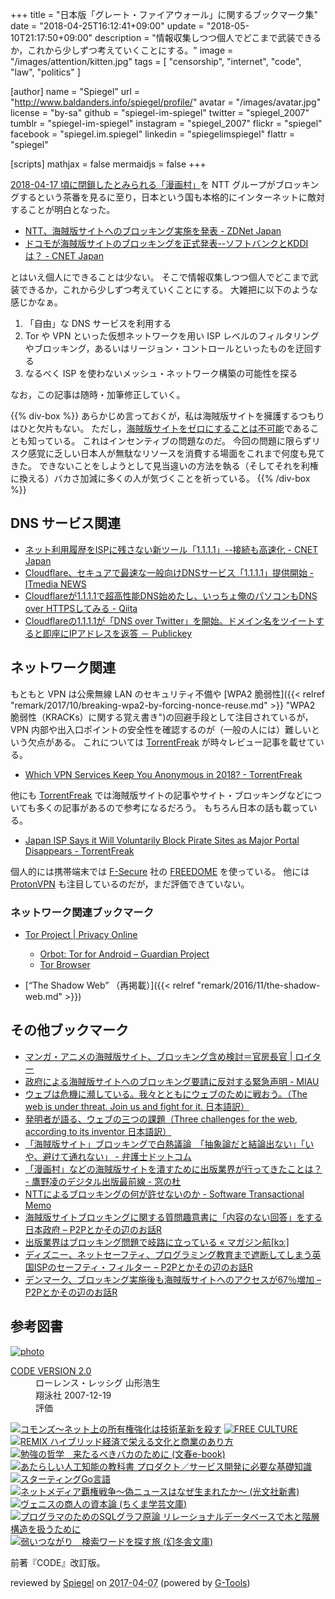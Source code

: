+++
title = "日本版「グレート・ファイアウォール」に関するブックマーク集"
date = "2018-04-25T16:12:41+09:00"
update = "2018-05-10T21:17:50+09:00"
description = "情報収集しつつ個人でどこまで武装できるか，これから少しずつ考えていくことにする。"
image = "/images/attention/kitten.jpg"
tags = [ "censorship", "internet", "code", "law", "politics" ]

[author]
  name      = "Spiegel"
  url       = "http://www.baldanders.info/spiegel/profile/"
  avatar    = "/images/avatar.jpg"
  license   = "by-sa"
  github    = "spiegel-im-spiegel"
  twitter   = "spiegel_2007"
  tumblr    = "spiegel-im-spiegel"
  instagram = "spiegel_2007"
  flickr    = "spiegel"
  facebook  = "spiegel.im.spiegel"
  linkedin  = "spiegelimspiegel"
  flattr    = "spiegel"

[scripts]
  mathjax = false
  mermaidjs = false
+++

[2018-04-17 頃に閉鎖したとみられる「漫画村」](https://www.huffingtonpost.jp/2018/04/17/mangamura-server_a_23413077/ "「漫画村」運営側が自ら閉鎖か　サーバーに接続できず")を NTT グループがブロッキングするという茶番を見るに至り，日本という国も本格的にインターネットに敵対することが明白となった。

- [NTT、海賊版サイトへのブロッキング実施を発表 - ZDNet Japan](https://japan.zdnet.com/article/35118199/)
- [ドコモが海賊版サイトのブロッキングを正式発表--ソフトバンクとKDDIは？ - CNET Japan](https://japan.cnet.com/article/35118202/)

とはいえ個人にできることは少ない。
そこで情報収集しつつ個人でどこまで武装できるか，これから少しずつ考えていくことにする。
大雑把に以下のような感じかなぁ。

1. 「自由」な DNS サービスを利用する
2. Tor や VPN といった仮想ネットワークを用い ISP レベルのフィルタリングやブロッキング，あるいはリージョン・コントロールといったものを迂回する
3. なるべく ISP を使わないメッシュ・ネットワーク構築の可能性を探る

なお，この記事は随時・加筆修正していく。

{{% div-box %}}
あらかじめ言っておくが，私は海賊版サイトを擁護するつもりはひと欠片もない。
ただし，[海賊版サイトをゼロにすることは不可能](http://p2ptk.org/copyright/715 "日本では知られていない海賊版の新潮流 – P2Pとかその辺のお話R")であることも知っている。
これはインセンティブの問題なのだ。
今回の問題に限らずリスク感覚に乏しい日本人が無駄なリソースを消費する場面をこれまで何度も見てきた。
できないことをしようとして見当違いの方法を執る（そしてそれを利権に換える）バカさ加減に多くの人が気づくことを祈っている。
{{% /div-box %}}

## DNS サービス関連

- [ネット利用履歴をISPに残さない新ツール「1.1.1.1」--接続も高速化 - CNET Japan](https://japan.cnet.com/article/35117022/)
- [Cloudflare、セキュアで最速な一般向けDNSサービス「1.1.1.1」提供開始 - ITmedia NEWS](http://www.itmedia.co.jp/news/articles/1804/02/news074.html)
- [Cloudflareが1.1.1.1で超高性能DNS始めたし、いっちょ俺のパソコンもDNS over HTTPSしてみる - Qiita](https://qiita.com/onokatio/items/42fb4a2811600680591b)
- [Cloudflareの1.1.1.1が「DNS over Twitter」を開始。ドメイン名をツイートすると即座にIPアドレスを返答 － Publickey](http://www.publickey1.jp/blog/18/cloudflare1111dns_over_twitterip.html)

## ネットワーク関連

もともと VPN は公衆無線 LAN のセキュリティ不備や [WPA2 脆弱性]({{< relref "remark/2017/10/breaking-wpa2-by-forcing-nonce-reuse.md" >}} "WPA2 脆弱性（KRACKs）に関する覚え書き")の回避手段として注目されているが， VPN 内部や出入口ポイントの安全性を確認するのが（一般の人には）難しいという欠点がある。
これについては [TorrentFreak] が時々レビュー記事を載せている。

- [Which VPN Services Keep You Anonymous in 2018? - TorrentFreak](https://torrentfreak.com/vpn-services-keep-anonymous-2018/)

他にも [TorrentFreak] では海賊版サイトの記事やサイト・ブロッキングなどについても多くの記事があるので参考になるだろう。
もちろん日本の話も載っている。

- [Japan ISP Says it Will Voluntarily Block Pirate Sites as Major Portal Disappears - TorrentFreak](https://torrentfreak.com/japan-isp-says-it-will-voluntarily-block-pirate-sites-as-major-portal-disappears-180424/)

個人的には携帯端末では [F-Secure] 社の [FREEDOME] を使っている。
他には [ProtonVPN] も注目しているのだが，まだ評価できていない。

[TorrentFreak]: https://torrentfreak.com/ "TorrentFreak ⋆ Breaking File-sharing, Copyright and Privacy News"
[F-Secure]: https://www.f-secure.com/ "F-Secure | Cyber Security Solutions for your Home and Business"
[FREEDOME]: https://www.f-secure.com/en/web/home_global/freedome "F-Secure FREEDOME VPN — Protect your privacy | F-Secure"
[ProtonVPN]: https://protonvpn.com/ "ProtonVPN: Secure and Free VPN service for protecting your privacy"

### ネットワーク関連ブックマーク

- [Tor Project | Privacy Online](https://www.torproject.org/)
    - [Orbot: Tor for Android – Guardian Project](https://guardianproject.info/apps/orbot/)
    - [Tor Browser](https://www.torproject.org/projects/torbrowser.html.en)

- [“The Shadow Web” （再掲載）]({{< relref "remark/2016/11/the-shadow-web.md" >}})

## その他ブックマーク

- [マンガ・アニメの海賊版サイト、ブロッキング含め検討＝官房長官 | ロイター](https://jp.reuters.com/article/suga-pirated-copy-idJPKBN1GV0PV)
- [政府による海賊版サイトへのブロッキング要請に反対する緊急声明 - MIAU](https://miau.jp/ja/845)
- [ウェブは危機に瀕している。我々とともにウェブのために戦おう。（The web is under threat. Join us and fight for it. 日本語訳）](https://www.yamdas.org/column/technique/web-birthday-29j.html)
- [発明者が語る、ウェブの三つの課題（Three challenges for the web, according to its inventor 日本語訳）](https://www.yamdas.org/column/technique/web-turns-28-letterj.html)
- [「海賊版サイト」ブロッキングで白熱議論　「抽象論だと結論出ない」「いや、避けて通れない」 - 弁護士ドットコム](https://www.bengo4.com/internet/n_7763/)
- [「漫画村」などの海賊版サイトを潰すために出版業界が行ってきたことは？ - 鷹野凌のデジタル出版最前線 - 窓の杜](https://forest.watch.impress.co.jp/docs/bookwatch/digipub/1118474.html)
- [NTTによるブロッキングの何が許せないのか - Software Transactional Memo](http://kumagi.hatenablog.com/entry/why-ntt-blocking)
- [海賊版サイトブロッキングに関する質問趣意書に「内容のない回答」をする日本政府 – P2Pとかその辺のお話R](http://p2ptk.org/copyright/887)
- [出版業界はブロッキング問題で岐路に立っている «  マガジン航[kɔː]](https://magazine-k.jp/2018/05/01/editors-note-32/)
- [ディズニー、ネットセーフティ、プログラミング教育まで遮断してしまう英国ISPのセーフティ・フィルター – P2Pとかその辺のお話R](http://p2ptk.org/freedom-of-speech/904)
- [デンマーク、ブロッキング実施後も海賊版サイトへのアクセスが67％増加 – P2Pとかその辺のお話R](http://p2ptk.org/copyright/900)

## 参考図書

<div class="hreview" ><a class="item url" href="http://www.amazon.co.jp/exec/obidos/ASIN/B01CYDGUV8/baldandersinf-22/"><img src="https://images-fe.ssl-images-amazon.com/images/I/31Q2jh%2B5SgL._SL160_.jpg" alt="photo" class="photo"  /></a><dl ><dt class="fn"><a class="item url" href="http://www.amazon.co.jp/exec/obidos/ASIN/B01CYDGUV8/baldandersinf-22/">CODE VERSION 2.0</a></dt><dd>ローレンス・レッシグ 山形浩生 </dd><dd>翔泳社 2007-12-19</dd><dd>評価<abbr class="rating" title="5"><img src="http://g-images.amazon.com/images/G/01/detail/stars-5-0.gif" alt="" /></abbr> </dd></dl><p class="similar"><a href="http://www.amazon.co.jp/exec/obidos/ASIN/B01HPIZ24I/baldandersinf-22/" target="_top"><img src="http://images.amazon.com/images/P/B01HPIZ24I.09._SCTHUMBZZZ_.jpg"  alt="コモンズ～ネット上の所有権強化は技術革新を殺す"  /></a> <a href="http://www.amazon.co.jp/exec/obidos/ASIN/B01DJ5VE0W/baldandersinf-22/" target="_top"><img src="http://images.amazon.com/images/P/B01DJ5VE0W.09._SCTHUMBZZZ_.jpg"  alt="FREE CULTURE"  /></a> <a href="http://www.amazon.co.jp/exec/obidos/ASIN/B01DIV9AI0/baldandersinf-22/" target="_top"><img src="http://images.amazon.com/images/P/B01DIV9AI0.09._SCTHUMBZZZ_.jpg"  alt="REMIX ハイブリッド経済で栄える文化と商業のあり方"  /></a> <a href="http://www.amazon.co.jp/exec/obidos/ASIN/B06Y5KFBMM/baldandersinf-22/" target="_top"><img src="http://images.amazon.com/images/P/B06Y5KFBMM.09._SCTHUMBZZZ_.jpg"  alt="勉強の哲学　来たるべきバカのために (文春e-book)"  /></a> <a href="http://www.amazon.co.jp/exec/obidos/ASIN/B01N4MYLFN/baldandersinf-22/" target="_top"><img src="http://images.amazon.com/images/P/B01N4MYLFN.09._SCTHUMBZZZ_.jpg"  alt="あたらしい人工知能の教科書 プロダクト／サービス開発に必要な基礎知識"  /></a> <a href="http://www.amazon.co.jp/exec/obidos/ASIN/B01FH3KRTI/baldandersinf-22/" target="_top"><img src="http://images.amazon.com/images/P/B01FH3KRTI.09._SCTHUMBZZZ_.jpg"  alt="スターティングGo言語"  /></a> <a href="http://www.amazon.co.jp/exec/obidos/ASIN/B01MU9VUTA/baldandersinf-22/" target="_top"><img src="http://images.amazon.com/images/P/B01MU9VUTA.09._SCTHUMBZZZ_.jpg"  alt="ネットメディア覇権戦争～偽ニュースはなぜ生まれたか～ (光文社新書)"  /></a> <a href="http://www.amazon.co.jp/exec/obidos/ASIN/B00ETNHZJS/baldandersinf-22/" target="_top"><img src="http://images.amazon.com/images/P/B00ETNHZJS.09._SCTHUMBZZZ_.jpg"  alt="ヴェニスの商人の資本論 (ちくま学芸文庫)"  /></a> <a href="http://www.amazon.co.jp/exec/obidos/ASIN/B01LWTQFDN/baldandersinf-22/" target="_top"><img src="http://images.amazon.com/images/P/B01LWTQFDN.09._SCTHUMBZZZ_.jpg"  alt="プログラマのためのSQLグラフ原論 リレーショナルデータベースで木と階層構造を扱うために"  /></a> <a href="http://www.amazon.co.jp/exec/obidos/ASIN/B01J7Q5LB0/baldandersinf-22/" target="_top"><img src="http://images.amazon.com/images/P/B01J7Q5LB0.09._SCTHUMBZZZ_.jpg"  alt="弱いつながり　検索ワードを探す旅 (幻冬舎文庫)"  /></a> </p>
<p class="description">前著『CODE』改訂版。</p>
<p class="gtools" >reviewed by <a href='#maker' class='reviewer'>Spiegel</a> on <abbr class="dtreviewed" title="2017-04-07">2017-04-07</abbr> (powered by <a href="http://www.goodpic.com/mt/aws/index.html" >G-Tools</a>)</p>
</div>
